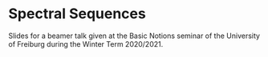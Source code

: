# Spectral Sequences

Slides for a beamer talk given at the Basic Notions seminar of the University of Freiburg during the Winter Term 2020/2021.
